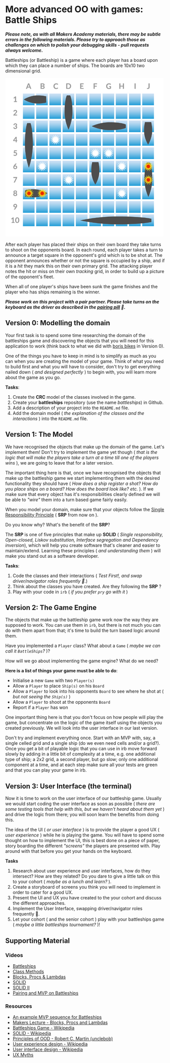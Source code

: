 # More advanced OO with games: Battle Ships

***Please note, as with all Makers Academy materials, there may be subtle errors in the following materials.  Please try to approach those as challenges on which to polish your debugging skills - pull requests always welcome.***

Battleships (or Battleship) is a game where each player has a board upon which they can place a number of ships. The boards are 10x10 two dimensional grid.

<img src="images/battleships.jpg" width="500px" height="500px">

After each player has placed their ships on their own board they take turns to shoot on the opponents board. In each round, each player takes a turn to announce a target square in the opponent's grid which is to be shot at. The opponent announces whether or not the square is occupied by a ship, and if it is a _hit_ they mark this on their own primary grid. The attacking player notes the hit or miss on their own _tracking_ grid, in order to build up a picture of the opponent's fleet.

When all of one player's ships have been sunk the game finishes and the player who has ships remaining is the winner.

***Please work on this project with a pair partner. Please take turns on the keyboard as the driver as described in the [pairing pill](pills/pairing.md) :pill:.***

## Version 0: Modelling the domain

Your first task is to spend some time researching the domain of the battleships game and discovering the objects that you will need for this application to work (think back to what we did with [boris bikes](/boris_bikes.md) in Version 0).

One of the things you have to keep in mind is to simplify as much as you can when you are creating the model of your game. Think of what you need to build first and what you will have to consider, don't try to get everything nailed down ( _and designed perfectly_ ) to begin with, you will learn more about the game as you go.

**Tasks**:

1. Create the **CRC** model of the classes involved in the game.
2. Create your **battleships** repository (use the name _battleships_) in Github.
3. Add a description of your project into the `README.md` file.
4. Add the domain model ( _the explanation of the classes and the interactions_ ) into the `README.md` file.

## Version 1: The Model

We have recognised the objects that make up the domain of the game. Let's implement them! Don't try to implement the game yet though ( _that is the logic that will make the players take a turn at a time till one of the players wins_ ), we are going to leave that for a later version.

The important thing here is that, once we have recognised the objects that make up the battleship game we start implementing them with the desired functionality they should have ( _How does a ship register a shot? How do you place ships on a board? How does the board look like? etc._ ). If we make sure that every object has it's responsibilities clearly defined we will be able to _"wire"_ them into a turn based game fairly easily.

When you model your domain, make sure that your objects follow the [Single Responsibility Principle](https://en.wikipedia.org/wiki/Single_responsibility_principle) ( **SRP** from now on ).

Do you know why? What's the benefit of the **SRP**?

The **SRP** is one of five principles that make up **SOLID** ( _Single responsibility, Open-closed, Liskov substitution, Interface segregation and Dependency inversion_), which will help you create software that's cleaner and easier to maintain/extend. Learning these principles ( _and understanding them_ ) will make you stand out as a software developer.

**Tasks**:

1. Code the classes and their interactions ( _Test First!, and swap driver/navigator roles frequently :twisted_rightwards_arrows:._)
2. Think about the classes you have created. Are they following the **SRP** ?
3. Play with your code in `irb` ( _if you prefer `pry` go with it_ )

## Version 2: The Game Engine

The objects that make up the battleship game work now the way they are supposed to work. You can use them in `irb`, but there is not much you can do with them apart from that; it's time to build the turn based logic around them.

Have you implemented a `Player` class? What about a `Game` ( _maybe we can call it `BattleShips`?_ )?

How will we go about implementing the game engine? What do we need?

**Here is a list of things your game must be able to do**:

- Initialise a new `Game` with two `Player(s)`
- Allow a `Player` to place `Ship(s)` on his `Board`
- Allow a `Player` to look into his opponents `Board` to see where he shot at ( _but not seeing the `Ship(s)`_ )
- Allow a `Player` to shoot at the opponents `Board`
- Report if a `Player` has won

One important thing here is that you don't focus on how people will play the game, but concentrate on the logic of the game itself using the objects you created previously. We will look into the user interface in our last version.

Don't try and implement everything once. Start with an MVP with, say, a single celled grid and a single ship (do we even need cells and/or a grid?).  Once you get a bit of playable logic that you can use in irb move forward slowly by adding in a little bit of complexity at a time, e.g. one additional type of ship; a 2x2 grid, a second player, but go slow; only one additional component at a time, and at each step make sure all your tests are green and that you can play your game in irb.

## Version 3: User Interface (the terminal)

Now it is time to work on the user interface of our battleship game. Usually we would start coding the user interface as soon as possible ( _there are some testing tools that help with this, but we haven't heard about them yet_ ) and drive the logic from there; you will soon learn the benefits from doing this.

The idea of the UI ( _or user interface_ ) is to provide the player a good UX ( _user experience_ ) while he is playing the game. You will have to spend some thought on how to implement the UI, this is best done on a piece of paper, story boarding the different _"screens"_ the players are presented with. Play around with that before you get your hands on the keyboard.

**Tasks**

1. Research about user experience and user interfaces, how do they intersect? How are they related? Do you dare to give a little talk on this to your cohort ( _maybe as a lunch and learn?_ ).
2. Create a storyboard of screens you think you will need to implement in order to cater for a good UX.
3. Present the UI and UX you have created to the your cohort and discuss the different approaches.
4. Implement the User Interface, swapping driver/navigator roles frequently :twisted_rightwards_arrows:.
5. Let your cohort ( and the senior cohort ) play with your battleships game ( _maybe a little battleships tournament?_ )!

## Supporting Material

### Videos

- [Battleships](https://www.youtube.com/watch?v=yG7v_cmDj3E)
- [Class Methods](https://www.youtube.com/watch?v=_I6ft00Ep9c)
- [Blocks, Procs &amp; Lambdas](https://www.youtube.com/watch?v=2HTR4oOZ9iM)
- [SOLID](https://www.youtube.com/watch?v=dBMcKzlfgSk)
- [SOLID II](https://www.youtube.com/watch?v=x-bX66IzcWM)
- [Pairing and MVP on Battleships](https://www.youtube.com/watch?v=1prKzVeRKII)

### Resources

- [An example MVP sequence for Battleships](https://github.com/makersacademy/course/blob/master/pills/mvp.md)
- [Makers Lecture - Blocks, Procs and Lambdas](https://www.youtube.com/watch?v=2HTR4oOZ9iM)
- [Battleships Game - Wikipedia](https://en.wikipedia.org/wiki/Battleship_(game))
- [SOLID - Wikipedia](https://en.wikipedia.org/wiki/Solid_(object-oriented_design))
- [Principles of OOD - Robert C. Martin (unclebob)](http://www.butunclebob.com/ArticleS.UncleBob.PrinciplesOfOod)
- [User experience design - Wikipedia](https://en.wikipedia.org/wiki/User_experience_design)
- [User interface design - Wikipedia](https://en.wikipedia.org/wiki/User_interface_design)
- [UX Myths](http://uxmyths.com)
